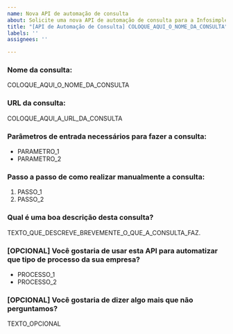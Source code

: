 ```yaml
---
name: Nova API de automação de consulta
about: Solicite uma nova API de automação de consulta para a Infosimples
title: "[API de Automação de Consulta] COLOQUE_AQUI_O_NOME_DA_CONSULTA"
labels: ''
assignees: ''

---
```


### Nome da consulta:

COLOQUE_AQUI_O_NOME_DA_CONSULTA

### URL da consulta:

COLOQUE_AQUI_A_URL_DA_CONSULTA

### Parâmetros de entrada necessários para fazer a consulta:

- PARAMETRO_1
- PARAMETRO_2

### Passo a passo de como realizar manualmente a consulta:

1. PASSO_1
2. PASSO_2

### Qual é uma boa descrição desta consulta?

TEXTO_QUE_DESCREVE_BREVEMENTE_O_QUE_A_CONSULTA_FAZ.

### [OPCIONAL] Você gostaria de usar esta API para automatizar que tipo de processo da sua empresa?

- PROCESSO_1
- PROCESSO_2

### [OPCIONAL] Você gostaria de dizer algo mais que não perguntamos?

TEXTO_OPCIONAL
